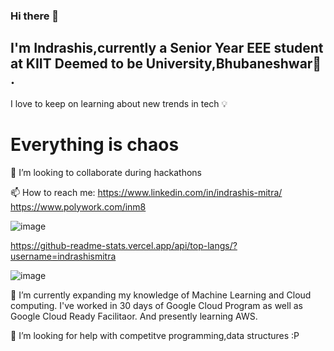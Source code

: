 ### Hi there 👋
## I'm Indrashis,currently a Senior Year EEE student at KIIT Deemed to be University,Bhubaneshwar🏫 . 
 
 I love to keep on learning about new trends in tech 💡 

# Everything is chaos 
👯 I’m looking to collaborate during hackathons


 📫 How to reach me: https://www.linkedin.com/in/indrashis-mitra/    https://www.polywork.com/inm8
                     


![image](https://user-images.githubusercontent.com/48444783/139636357-d4b282ee-407b-4bf7-aaaf-283be53a8d5e.png)




 
  https://github-readme-stats.vercel.app/api/top-langs/?username=indrashismitra
  
![image](https://user-images.githubusercontent.com/48444783/126359145-15436d92-99aa-423f-8754-68a6089aa138.png)

 🌱 I’m currently expanding my knowledge of Machine Learning and Cloud computing. I've worked in 30 days of Google Cloud Program as well as Google Cloud Ready Facilitaor. And presently learning AWS.
 
 🤔 I’m looking for help with competitve programming,data structures :P


<!--
**indrashismitra/indrashismitra** is a ✨ _special_ ✨ repository because its `README.md` (this file) appears on your GitHub profile.

Here are some ideas to get you started:

- 🔭 I’m currently working on ...
- 🌱 I’m currently expanding my knowledge of Machine Learning
- 👯 I’m looking to collaborate on 
- 🤔 I’m looking for help with ...
- ...
-https://github-readme-stats.vercel.app/api?username=indrashismitra&show_icons=true&theme=radical
-  ...
- ⚡ Fun fact: ...
-->
